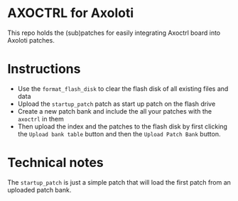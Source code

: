 # AXOCTRL for Axoloti

This repo holds the (sub)patches for easily integrating Axoctrl board into Axoloti patches.


# Instructions

* Use the `format_flash_disk` to clear the flash disk of all existing files and data
* Upload the `startup_patch` patch as start up patch on the flash drive
* Create a new patch bank and include the all your patches with the `axoctrl` in them
* Then upload the index and the patches to the flash disk by first clicking the `Upload bank table` button and then the `Upload Patch Bank` button.


# Technical notes

The `startup_patch` is just a simple patch that will load the first patch from an uploaded patch bank.
